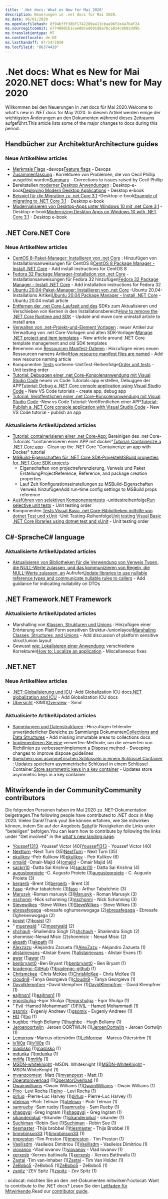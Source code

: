 ```yaml
---
title: '.Net docs: What es New for Mai 2020'
description: Neuerungen in .net docs für Mai 2020.
ms.date: 06/01/2020
ms.openlocfilehash: 8f94bfff38bf1742289a413cbaa96f2e4a7b4f24
ms.sourcegitcommit: e7748001b1cee80ced691d8a76ca814c0b02dd9b
ms.translationtype: MT
ms.contentlocale: de-DE
ms.lasthandoff: 07/14/2020
ms.locfileid: "86374428"
---
```

# <a name="net-docs-whats-new-for-may-2020"></a><span data-ttu-id="b9db3-103">.Net docs: What es New for Mai 2020</span><span class="sxs-lookup"><span data-stu-id="b9db3-103">.NET docs: What's new for May 2020</span></span>

<span data-ttu-id="b9db3-104">Willkommen bei den Neuerungen in .net docs für Mai 2020.</span><span class="sxs-lookup"><span data-stu-id="b9db3-104">Welcome to what's new in .NET docs for May 2020.</span></span> <span data-ttu-id="b9db3-105">In diesem Artikel werden einige der wichtigsten Änderungen an den Dokumenten während dieses Zeitraums aufgeführt.</span><span class="sxs-lookup"><span data-stu-id="b9db3-105">This article lists some of the major changes to docs during this period.</span></span>

## <a name="architecture-guides"></a><span data-ttu-id="b9db3-106">Handbücher zur Architektur</span><span class="sxs-lookup"><span data-stu-id="b9db3-106">Architecture guides</span></span>

### <a name="new-articles"></a><span data-ttu-id="b9db3-107">Neue Artikel</span><span class="sxs-lookup"><span data-stu-id="b9db3-107">New articles</span></span>

- <span data-ttu-id="b9db3-108">[Merkmals Flags](../architecture/cloud-native/feature-flags.md) -devops</span><span class="sxs-lookup"><span data-stu-id="b9db3-108">[Feature flags](../architecture/cloud-native/feature-flags.md) - Devops</span></span>
- <span data-ttu-id="b9db3-109">[Zusammenfassung](../architecture/cloud-native/summary.md) : Korrekturen von Problemen, die von Cecil Phillip ausgelöst wurden</span><span class="sxs-lookup"><span data-stu-id="b9db3-109">[Summary](../architecture/cloud-native/summary.md) - Corrections to issues raised by Cecil Phillip</span></span>
- <span data-ttu-id="b9db3-110">Bereitstellen [moderner Desktop Anwendungen](../architecture/modernize-desktop/deploy-modern-applications.md) : Desktop-e-book</span><span class="sxs-lookup"><span data-stu-id="b9db3-110">[Deploying Modern Desktop Applications](../architecture/modernize-desktop/deploy-modern-applications.md) - Desktop e-book</span></span>
- <span data-ttu-id="b9db3-111">[Beispiel für die Migration zu .net Core 3,1](../architecture/modernize-desktop/example-migration-core.md) -Desktop-e-book</span><span class="sxs-lookup"><span data-stu-id="b9db3-111">[Example of migrating to .NET Core 3.1](../architecture/modernize-desktop/example-migration-core.md) - Desktop e-book</span></span>
- <span data-ttu-id="b9db3-112">[Modernialisieren von Desktop-Apps unter Windows 10 mit .net Core 3,1](../architecture/modernize-desktop/index.md) -Desktop-e-book</span><span class="sxs-lookup"><span data-stu-id="b9db3-112">[Modernizing Desktop Apps on Windows 10 with .NET Core 3.1](../architecture/modernize-desktop/index.md) - Desktop e-book</span></span>

## <a name="net-core"></a><span data-ttu-id="b9db3-113">.NET Core</span><span class="sxs-lookup"><span data-stu-id="b9db3-113">.NET Core</span></span>

### <a name="new-articles"></a><span data-ttu-id="b9db3-114">Neue Artikel</span><span class="sxs-lookup"><span data-stu-id="b9db3-114">New articles</span></span>

- <span data-ttu-id="b9db3-115">[CentOS 8-Paket-Manager: Installieren von .net Core](../core/install/linux-package-manager-centos8.md) : Hinzufügen von Installationsanweisungen für CentOS 8</span><span class="sxs-lookup"><span data-stu-id="b9db3-115">[CentOS 8 Package Manager - Install .NET Core](../core/install/linux-package-manager-centos8.md) - Add install instructions for CentOS 8</span></span>
- <span data-ttu-id="b9db3-116">[Fedora 32 Package Manager-Installation von .net Core](../core/install/linux-package-manager-fedora32.md) -Installationsanweisungen für Fedora 32 hinzufügen</span><span class="sxs-lookup"><span data-stu-id="b9db3-116">[Fedora 32 Package Manager - Install .NET Core](../core/install/linux-package-manager-fedora32.md) - Add installation instructions for Fedora 32</span></span>
- <span data-ttu-id="b9db3-117">[Ubuntu 20,04-Paket-Manager: Installieren von .net Core](../core/install/linux-package-manager-ubuntu-2004.md) -Ubuntu 20,04-Installations Artikel</span><span class="sxs-lookup"><span data-stu-id="b9db3-117">[Ubuntu 20.04 Package Manager - Install .NET Core](../core/install/linux-package-manager-ubuntu-2004.md) - Ubuntu 20.04 install article</span></span>
- <span data-ttu-id="b9db3-118">[Entfernen der .net Core-Laufzeit und des](../core/install/remove-runtime-sdk-versions.md) SDKs zum Aktualisieren und Verschieben von Kernen in den Installationsbereich</span><span class="sxs-lookup"><span data-stu-id="b9db3-118">[How to remove the .NET Core Runtime and SDK](../core/install/remove-runtime-sdk-versions.md) - Update and move core uninstall article to install area</span></span>
- <span data-ttu-id="b9db3-119">[Verwalten von .net-Projekt-und-Element Vorlagen](../core/install/templates.md) : neuer Artikel zur Verwaltung von .net Core-Vorlagen und alten SDK-Vorlagen</span><span class="sxs-lookup"><span data-stu-id="b9db3-119">[Manage .NET project and item templates](../core/install/templates.md) - New article around .NET Core template management and old SDK templates</span></span>
- <span data-ttu-id="b9db3-120">Benennen von [Ressourcen Manifest-Dateien](../core/resources/manifest-file-names.md) : Hinzufügen eines neuen Ressourcen namens Artikel</span><span class="sxs-lookup"><span data-stu-id="b9db3-120">[How resource manifest files are named](../core/resources/manifest-file-names.md) - Add new resource naming article</span></span>
- <span data-ttu-id="b9db3-121">Komponenten [Tests](../core/testing/order-unit-tests.md) sortieren-UnitTest-Reihenfolge</span><span class="sxs-lookup"><span data-stu-id="b9db3-121">[Order unit tests](../core/testing/order-unit-tests.md) - Unit testing order</span></span>
- <span data-ttu-id="b9db3-122">[Tutorial: Debuggen einer .net Core-Konsolenanwendung mit Visual Studio Code](../core/tutorials/debugging-with-visual-studio-code.md) neuen vs Code Tutorials-app erstellen, Debuggen der APP</span><span class="sxs-lookup"><span data-stu-id="b9db3-122">[Tutorial: Debug a .NET Core console application using Visual Studio Code](../core/tutorials/debugging-with-visual-studio-code.md) - New VS Code tutorials - create app, debug app</span></span>
- <span data-ttu-id="b9db3-123">[Tutorial: Veröffentlichen einer .net Core-Konsolenanwendung mit Visual Studio Code](../core/tutorials/publishing-with-visual-studio-code.md) -New vs Code Tutorial: Veröffentlichen einer APP</span><span class="sxs-lookup"><span data-stu-id="b9db3-123">[Tutorial: Publish a .NET Core console application with Visual Studio Code](../core/tutorials/publishing-with-visual-studio-code.md) - New VS Code tutorial - publish an app</span></span>

### <a name="updated-articles"></a><span data-ttu-id="b9db3-124">Aktualisierte Artikel</span><span class="sxs-lookup"><span data-stu-id="b9db3-124">Updated articles</span></span>

- <span data-ttu-id="b9db3-125">[Tutorial: containerisieren einer .net Core-App:](../core/docker/build-container.md) Bereinigen des .net Core-Tutorials "containerisieren einer APP mit docker"</span><span class="sxs-lookup"><span data-stu-id="b9db3-125">[Tutorial: Containerize a .NET Core app](../core/docker/build-container.md) - Clean up the .NET Core "Containerize an app with Docker" tutorial</span></span>
- [<span data-ttu-id="b9db3-126">MSBuild-Eigenschaften für .NET Core SDK-Projekte</span><span class="sxs-lookup"><span data-stu-id="b9db3-126">MSBuild properties for .NET Core SDK projects</span></span>](../core/project-sdk/msbuild-props.md)
  - <span data-ttu-id="b9db3-127">Eigenschaften von projectreferenzierung, Verweis und Paket Erstellung</span><span class="sxs-lookup"><span data-stu-id="b9db3-127">ProjectReference, Reference, and package creation properties</span></span>
  - <span data-ttu-id="b9db3-128">Lauf Zeit Konfigurationseinstellungen zu MSBuild-Eigenschaften Verweis hinzufügen</span><span class="sxs-lookup"><span data-stu-id="b9db3-128">Add run-time config settings to MSBuild props reference</span></span>
- <span data-ttu-id="b9db3-129">[Ausführen von selektiven Komponententests](../core/testing/selective-unit-tests.md) -unittestreihenfolge</span><span class="sxs-lookup"><span data-stu-id="b9db3-129">[Run selective unit tests](../core/testing/selective-unit-tests.md) - Unit testing order</span></span>
- <span data-ttu-id="b9db3-130">Komponenten [Tests Visual Basic .net Core-Bibliotheken mithilfe von dotnet Test und xUnit](../core/testing/unit-testing-visual-basic-with-dotnet-test.md) -Unit Testing-Reihenfolge</span><span class="sxs-lookup"><span data-stu-id="b9db3-130">[Unit testing Visual Basic .NET Core libraries using dotnet test and xUnit](../core/testing/unit-testing-visual-basic-with-dotnet-test.md) - Unit testing order</span></span>

## <a name="c-language"></a><span data-ttu-id="b9db3-131">C#-Sprache</span><span class="sxs-lookup"><span data-stu-id="b9db3-131">C# language</span></span>

### <a name="updated-articles"></a><span data-ttu-id="b9db3-132">Aktualisierte Artikel</span><span class="sxs-lookup"><span data-stu-id="b9db3-132">Updated articles</span></span>

- <span data-ttu-id="b9db3-133">[Aktualisieren von Bibliotheken für die Verwendung von Verweis Typen, die NULL-Werte zulassen, und das kommunizieren von Regeln, die NULL-Werte zulassen, an](../csharp/nullable-migration-strategies.md) Aufrufer</span><span class="sxs-lookup"><span data-stu-id="b9db3-133">[Update libraries to use nullable reference types and communicate nullable rules to callers](../csharp/nullable-migration-strategies.md) - Add guidance for indicating nullability on DTOs</span></span>

## <a name="net-framework"></a><span data-ttu-id="b9db3-134">.NET Framework</span><span class="sxs-lookup"><span data-stu-id="b9db3-134">.NET Framework</span></span>

### <a name="updated-articles"></a><span data-ttu-id="b9db3-135">Aktualisierte Artikel</span><span class="sxs-lookup"><span data-stu-id="b9db3-135">Updated articles</span></span>

- <span data-ttu-id="b9db3-136">Marshalling von [Klassen, Strukturen und Unions](../framework/interop/marshaling-classes-structures-and-unions.md) : Hinzufügen einer Erörterung von Platt Form sensitiven Struktur-/unionlayout</span><span class="sxs-lookup"><span data-stu-id="b9db3-136">[Marshaling Classes, Structures, and Unions](../framework/interop/marshaling-classes-structures-and-unions.md) - Add discussion of platform sensitive struct/union layout</span></span>
- <span data-ttu-id="b9db3-137">Gewusst [wie: Lokalisieren einer Anwendung:](../framework/wpf/advanced/how-to-localize-an-application.md) verschiedene Korrekturen</span><span class="sxs-lookup"><span data-stu-id="b9db3-137">[How to: Localize an application](../framework/wpf/advanced/how-to-localize-an-application.md) - Miscellaneous fixes</span></span>

## <a name="net"></a><span data-ttu-id="b9db3-138">.NET</span><span class="sxs-lookup"><span data-stu-id="b9db3-138">.NET</span></span>

### <a name="new-articles"></a><span data-ttu-id="b9db3-139">Neue Artikel</span><span class="sxs-lookup"><span data-stu-id="b9db3-139">New articles</span></span>

- <span data-ttu-id="b9db3-140">[.NET-Globalisierung und ICU](../standard/globalization-localization/globalization-icu.md) -Add Globalization ICU docs</span><span class="sxs-lookup"><span data-stu-id="b9db3-140">[.NET globalization and ICU](../standard/globalization-localization/globalization-icu.md) - Add Globalization ICU docs</span></span>
- <span data-ttu-id="b9db3-141">[Übersicht](../standard/simd.md) -SIMD</span><span class="sxs-lookup"><span data-stu-id="b9db3-141">[Overview](../standard/simd.md) - Simd</span></span>

### <a name="updated-articles"></a><span data-ttu-id="b9db3-142">Aktualisierte Artikel</span><span class="sxs-lookup"><span data-stu-id="b9db3-142">Updated articles</span></span>

- <span data-ttu-id="b9db3-143">[Sammlungen und Datenstrukturen](../standard/collections/index.md) : Hinzufügen fehlender unveränderlicher Bereiche zu Sammlungs Dokumenten</span><span class="sxs-lookup"><span data-stu-id="b9db3-143">[Collections and Data Structures](../standard/collections/index.md) - Add missing immutable areas to collections docs</span></span>
- <span data-ttu-id="b9db3-144">[Implementieren Sie eine](../standard/garbage-collection/implementing-dispose.md) verwerfen-Methode, um die verwerfen von Richtlinien zu verbessern</span><span class="sxs-lookup"><span data-stu-id="b9db3-144">[Implement a Dispose method](../standard/garbage-collection/implementing-dispose.md) - Sweeping changes to improve dispose guidelines</span></span>
- <span data-ttu-id="b9db3-145">[Speichern von asymmetrischen Schlüsseln in einem Schlüssel Container](../standard/security/how-to-store-asymmetric-keys-in-a-key-container.md) : Updates speichern asymmetrische Schlüssel in einem Schlüssel Container.</span><span class="sxs-lookup"><span data-stu-id="b9db3-145">[Store asymmetric keys in a key container](../standard/security/how-to-store-asymmetric-keys-in-a-key-container.md) - Updates store asymmetric keys in a key container</span></span>

## <a name="community-contributors"></a><span data-ttu-id="b9db3-146">Mitwirkende in der Community</span><span class="sxs-lookup"><span data-stu-id="b9db3-146">Community contributors</span></span>

<span data-ttu-id="b9db3-147">Die folgenden Personen haben im Mai 2020 zu .NET-Dokumentation beigetragen.</span><span class="sxs-lookup"><span data-stu-id="b9db3-147">The following people have contributed to .NET docs in May 2020.</span></span> <span data-ttu-id="b9db3-148">Vielen Dank!</span><span class="sxs-lookup"><span data-stu-id="b9db3-148">Thank you!</span></span> <span data-ttu-id="b9db3-149">Sie können erfahren, wie Sie mitwirken können, indem Sie auf der Angebots [Seite](index.yml)für Neuigkeiten die Links unter "beteiligen" befolgen.</span><span class="sxs-lookup"><span data-stu-id="b9db3-149">You can learn how to contribute by following the links under "Get involved" in the [what's new landing page](index.yml).</span></span>

- <span data-ttu-id="b9db3-150">[Youssef1313](https://github.com/Youssef1313) -Youssef Victor (40)</span><span class="sxs-lookup"><span data-stu-id="b9db3-150">[Youssef1313](https://github.com/Youssef1313) - Youssef Victor (40)</span></span>
- <span data-ttu-id="b9db3-151">[Nextturn](https://github.com/NextTurn) -Next Turn (35)</span><span class="sxs-lookup"><span data-stu-id="b9db3-151">[NextTurn](https://github.com/NextTurn) - Next Turn (35)</span></span>
- <span data-ttu-id="b9db3-152">[pkulikov](https://github.com/pkulikov) -Petr Kulikow (6)</span><span class="sxs-lookup"><span data-stu-id="b9db3-152">[pkulikov](https://github.com/pkulikov) - Petr Kulikov (6)</span></span>
- <span data-ttu-id="b9db3-153">[omajid](https://github.com/omajid) -Omair-Majid (4)</span><span class="sxs-lookup"><span data-stu-id="b9db3-153">[omajid](https://github.com/omajid) - Omair Majid (4)</span></span>
- <span data-ttu-id="b9db3-154">[sackri10](https://github.com/sackri10) -Datta Sai Krishna (4)</span><span class="sxs-lookup"><span data-stu-id="b9db3-154">[sackri10](https://github.com/sackri10) - Datta Sai Krishna (4)</span></span>
- <span data-ttu-id="b9db3-155">[augustoproiete](https://github.com/augustoproiete) -C. Augusto Proiete (3)</span><span class="sxs-lookup"><span data-stu-id="b9db3-155">[augustoproiete](https://github.com/augustoproiete) - C. Augusto Proiete (3)</span></span>
- <span data-ttu-id="b9db3-156">[bergerb](https://github.com/bergerb) -Brent (3)</span><span class="sxs-lookup"><span data-stu-id="b9db3-156">[bergerb](https://github.com/bergerb) - Brent (3)</span></span>
- <span data-ttu-id="b9db3-157">[Faso](https://github.com/faso) -Arthur tabatchnic (3)</span><span class="sxs-lookup"><span data-stu-id="b9db3-157">[faso](https://github.com/faso) - Arthur Tabatchnic (3)</span></span>
- <span data-ttu-id="b9db3-158">[Marusyk](https://github.com/Marusyk) -Roman marusyk (3)</span><span class="sxs-lookup"><span data-stu-id="b9db3-158">[Marusyk](https://github.com/Marusyk) - Roman Marusyk (3)</span></span>
- <span data-ttu-id="b9db3-159">[nschonni](https://github.com/nschonni) -Nick schonning (3)</span><span class="sxs-lookup"><span data-stu-id="b9db3-159">[nschonni](https://github.com/nschonni) - Nick Schonning (3)</span></span>
- <span data-ttu-id="b9db3-160">[Stevewilkes](https://github.com/SteveWilkes) -Steve Wilkes (3)</span><span class="sxs-lookup"><span data-stu-id="b9db3-160">[SteveWilkes](https://github.com/SteveWilkes) - Steve Wilkes (3)</span></span>
- <span data-ttu-id="b9db3-161">[ebresafegaga](https://github.com/ebresafegaga) -ebresafe oghumevwogaga (2)</span><span class="sxs-lookup"><span data-stu-id="b9db3-161">[ebresafegaga](https://github.com/ebresafegaga) - Ebresafe Oghenevwogaga (2)</span></span>
- <span data-ttu-id="b9db3-162">[kosist](https://github.com/kosist) (2)</span><span class="sxs-lookup"><span data-stu-id="b9db3-162">[kosist](https://github.com/kosist) (2)</span></span>
- <span data-ttu-id="b9db3-163">" [muerwald](https://github.com/moerwald) " (2)</span><span class="sxs-lookup"><span data-stu-id="b9db3-163">[moerwald](https://github.com/moerwald) (2)</span></span>
- <span data-ttu-id="b9db3-164">[shchauh](https://github.com/shchauh) -Shailendra Singh (2)</span><span class="sxs-lookup"><span data-stu-id="b9db3-164">[shchauh](https://github.com/shchauh) - Shailendra Singh (2)</span></span>
- <span data-ttu-id="b9db3-165">shonmisic-Nenad Misic (2)</span><span class="sxs-lookup"><span data-stu-id="b9db3-165">shonmisic - Nenad Misic (2)</span></span>
- <span data-ttu-id="b9db3-166">[akpath](https://github.com/akpath) (1)</span><span class="sxs-lookup"><span data-stu-id="b9db3-166">[akpath](https://github.com/akpath) (1)</span></span>
- <span data-ttu-id="b9db3-167">[Alexzazu](https://github.com/AlexZazu) -Alejandro Zazueta (1)</span><span class="sxs-lookup"><span data-stu-id="b9db3-167">[AlexZazu](https://github.com/AlexZazu) - Alejandro Zazueta (1)</span></span>
- <span data-ttu-id="b9db3-168">[alistairjevans](https://github.com/alistairjevans) -Alistair Evans (1)</span><span class="sxs-lookup"><span data-stu-id="b9db3-168">[alistairjevans](https://github.com/alistairjevans) - Alistair Evans (1)</span></span>
- <span data-ttu-id="b9db3-169">[awsr](https://github.com/awsr) (1)</span><span class="sxs-lookup"><span data-stu-id="b9db3-169">[awsr](https://github.com/awsr) (1)</span></span>
- <span data-ttu-id="b9db3-170">[benbryant0](https://github.com/benbryant0) -Ben Bryant (1)</span><span class="sxs-lookup"><span data-stu-id="b9db3-170">[benbryant0](https://github.com/benbryant0) - Ben Bryant (1)</span></span>
- <span data-ttu-id="b9db3-171">[bradengc-GitHub](https://github.com/bradengc-github) (1)</span><span class="sxs-lookup"><span data-stu-id="b9db3-171">[bradengc-github](https://github.com/bradengc-github) (1)</span></span>
- <span data-ttu-id="b9db3-172">[Chrismckee](https://github.com/ChrisMcKee) -Chris McKee (1)</span><span class="sxs-lookup"><span data-stu-id="b9db3-172">[ChrisMcKee](https://github.com/ChrisMcKee) - Chris McKee (1)</span></span>
- <span data-ttu-id="b9db3-173">[cloudn9](https://github.com/cloudn9) -Tanya Georgieva (1)</span><span class="sxs-lookup"><span data-stu-id="b9db3-173">[cloudn9](https://github.com/cloudn9) - Tanya Georgieva (1)</span></span>
- <span data-ttu-id="b9db3-174">[Davidklempfner](https://github.com/DavidKlempfner) -David klempfner (1)</span><span class="sxs-lookup"><span data-stu-id="b9db3-174">[DavidKlempfner](https://github.com/DavidKlempfner) - David Klempfner (1)</span></span>
- <span data-ttu-id="b9db3-175">[eajhnsn1](https://github.com/eajhnsn1) (1)</span><span class="sxs-lookup"><span data-stu-id="b9db3-175">[eajhnsn1](https://github.com/eajhnsn1) (1)</span></span>
- <span data-ttu-id="b9db3-176">[egorshulga](https://github.com/egorshulga) -Egor Shulga (1)</span><span class="sxs-lookup"><span data-stu-id="b9db3-176">[egorshulga](https://github.com/egorshulga) - Egor Shulga (1)</span></span>
- <span data-ttu-id="b9db3-177">" [Fvil](https://github.com/FIVIL) -Hamed Mohammadi" (1)</span><span class="sxs-lookup"><span data-stu-id="b9db3-177">[FIVIL](https://github.com/FIVIL) - Hamed Mohammadi (1)</span></span>
- <span data-ttu-id="b9db3-178">[gsomix](https://github.com/gsomix) -Evgeniy Andreev (1)</span><span class="sxs-lookup"><span data-stu-id="b9db3-178">[gsomix](https://github.com/gsomix) - Evgeniy Andreev (1)</span></span>
- <span data-ttu-id="b9db3-179">[HG](https://github.com/hg) (1)</span><span class="sxs-lookup"><span data-stu-id="b9db3-179">[hg](https://github.com/hg) (1)</span></span>
- <span data-ttu-id="b9db3-180">[hughbe](https://github.com/hughbe) -Hugh Bellamy (1)</span><span class="sxs-lookup"><span data-stu-id="b9db3-180">[hughbe](https://github.com/hughbe) - Hugh Bellamy (1)</span></span>
- <span data-ttu-id="b9db3-181">[Jeroenoortwijn](https://github.com/JeroenOortwijn) -Jeroen OORTWIJN (1)</span><span class="sxs-lookup"><span data-stu-id="b9db3-181">[JeroenOortwijn](https://github.com/JeroenOortwijn) - Jeroen Oortwijn (1)</span></span>
- <span data-ttu-id="b9db3-182">[Lemorrow](https://github.com/LeMorrow) -Marcus otterström (1)</span><span class="sxs-lookup"><span data-stu-id="b9db3-182">[LeMorrow](https://github.com/LeMorrow) - Marcus Otterström (1)</span></span>
- <span data-ttu-id="b9db3-183">[lv1il0s](https://github.com/lv1il0s) (1)</span><span class="sxs-lookup"><span data-stu-id="b9db3-183">[lv1il0s](https://github.com/lv1il0s) (1)</span></span>
- <span data-ttu-id="b9db3-184">[maslisko](https://github.com/maslisko) (1)</span><span class="sxs-lookup"><span data-stu-id="b9db3-184">[maslisko](https://github.com/maslisko) (1)</span></span>
- <span data-ttu-id="b9db3-185">[mdunka](https://github.com/mdunka) (1)</span><span class="sxs-lookup"><span data-stu-id="b9db3-185">[mdunka](https://github.com/mdunka) (1)</span></span>
- <span data-ttu-id="b9db3-186">[mrlife](https://github.com/mrlife) (1)</span><span class="sxs-lookup"><span data-stu-id="b9db3-186">[mrlife](https://github.com/mrlife) (1)</span></span>
- <span data-ttu-id="b9db3-187">[MSDN-whiteknight](https://github.com/MSDN-WhiteKnight) -MSDN. Whiteknight (1)</span><span class="sxs-lookup"><span data-stu-id="b9db3-187">[MSDN-WhiteKnight](https://github.com/MSDN-WhiteKnight) - MSDN.WhiteKnight (1)</span></span>
- <span data-ttu-id="b9db3-188">[mvanzoomest](https://github.com/mvanzoest) -Matt (1)</span><span class="sxs-lookup"><span data-stu-id="b9db3-188">[mvanzoest](https://github.com/mvanzoest) - Matt (1)</span></span>
- <span data-ttu-id="b9db3-189">[Operatoroverload](https://github.com/OperatorOverload) (1)</span><span class="sxs-lookup"><span data-stu-id="b9db3-189">[OperatorOverload](https://github.com/OperatorOverload) (1)</span></span>
- <span data-ttu-id="b9db3-190">[Owainwilliams](https://github.com/OwainWilliams) -Owain Williams (1)</span><span class="sxs-lookup"><span data-stu-id="b9db3-190">[OwainWilliams](https://github.com/OwainWilliams) - Owain Williams (1)</span></span>
- <span data-ttu-id="b9db3-191">[Pino](https://github.com/pino) -Levi Rocha (1)</span><span class="sxs-lookup"><span data-stu-id="b9db3-191">[pino](https://github.com/pino) - Levi Rocha (1)</span></span>
- <span data-ttu-id="b9db3-192">[pirluq](https://github.com/pirluq) -Pierre-Luc Harvey (1)</span><span class="sxs-lookup"><span data-stu-id="b9db3-192">[pirluq](https://github.com/pirluq) - Pierre-Luc Harvey (1)</span></span>
- <span data-ttu-id="b9db3-193">[ptelman](https://github.com/ptelman) -Piotr Telman (1)</span><span class="sxs-lookup"><span data-stu-id="b9db3-193">[ptelman](https://github.com/ptelman) - Piotr Telman (1)</span></span>
- <span data-ttu-id="b9db3-194">[samrueby](https://github.com/samrueby) -Sam rueby (1)</span><span class="sxs-lookup"><span data-stu-id="b9db3-194">[samrueby](https://github.com/samrueby) - Sam Rueby (1)</span></span>
- <span data-ttu-id="b9db3-195">[shaggygi](https://github.com/shaggygi) -Greg Ingram (1)</span><span class="sxs-lookup"><span data-stu-id="b9db3-195">[shaggygi](https://github.com/shaggygi) - Greg Ingram (1)</span></span>
- <span data-ttu-id="b9db3-196">[sikanderiqbal](https://github.com/sikanderiqbal) -Sikander (1)</span><span class="sxs-lookup"><span data-stu-id="b9db3-196">[sikanderiqbal](https://github.com/sikanderiqbal) - sikander (1)</span></span>
- <span data-ttu-id="b9db3-197">[Suchiman](https://github.com/Suchiman) -Robin-Sue (1)</span><span class="sxs-lookup"><span data-stu-id="b9db3-197">[Suchiman](https://github.com/Suchiman) - Robin Sue (1)</span></span>
- <span data-ttu-id="b9db3-198">[tiesmaster](https://github.com/tiesmaster) -Thijs brobbel (1)</span><span class="sxs-lookup"><span data-stu-id="b9db3-198">[tiesmaster](https://github.com/tiesmaster) - Thijs Brobbel (1)</span></span>
- <span data-ttu-id="b9db3-199">[timrobinson33](https://github.com/timrobinson33) (1)</span><span class="sxs-lookup"><span data-stu-id="b9db3-199">[timrobinson33](https://github.com/timrobinson33) (1)</span></span>
- <span data-ttu-id="b9db3-200">[tmpreston](https://github.com/tmpreston) -Tim Preston (1)</span><span class="sxs-lookup"><span data-stu-id="b9db3-200">[tmpreston](https://github.com/tmpreston) - Tim Preston (1)</span></span>
- <span data-ttu-id="b9db3-201">[Vasilisdm](https://github.com/Vasilisdm) -Vasileios Dimitriou (1)</span><span class="sxs-lookup"><span data-stu-id="b9db3-201">[Vasilisdm](https://github.com/Vasilisdm) - Vasileios Dimitriou (1)</span></span>
- <span data-ttu-id="b9db3-202">[viovanov](https://github.com/viovanov) -Vlad iovanov (1)</span><span class="sxs-lookup"><span data-stu-id="b9db3-202">[viovanov](https://github.com/viovanov) - Vlad Iovanov (1)</span></span>
- <span data-ttu-id="b9db3-203">[xerxesb](https://github.com/xerxesb) -Xerxes battiwalla (1)</span><span class="sxs-lookup"><span data-stu-id="b9db3-203">[xerxesb](https://github.com/xerxesb) - Xerxes Battiwalla (1)</span></span>
- <span data-ttu-id="b9db3-204">[Zastai](https://github.com/Zastai) -Tim van-Inhaber (1)</span><span class="sxs-lookup"><span data-stu-id="b9db3-204">[Zastai](https://github.com/Zastai) - Tim Van Holder (1)</span></span>
- <span data-ttu-id="b9db3-205">[ZeBobo5](https://github.com/ZeBobo5) -ZeBobo5 (1)</span><span class="sxs-lookup"><span data-stu-id="b9db3-205">[ZeBobo5](https://github.com/ZeBobo5) - ZeBobo5 (1)</span></span>
- <span data-ttu-id="b9db3-206">[zspitz](https://github.com/zspitz) -ZEV Spitz (1)</span><span class="sxs-lookup"><span data-stu-id="b9db3-206">[zspitz](https://github.com/zspitz) - Zev Spitz (1)</span></span>

<span data-ttu-id="b9db3-207">: ocdocat: möchten Sie an den .net-Dokumenten mitwirken?</span><span class="sxs-lookup"><span data-stu-id="b9db3-207">:octocat: Want to contribute to the .NET docs?</span></span> <span data-ttu-id="b9db3-208">Lesen Sie den [Leitfaden für Mitwirkende](https://docs.microsoft.com/contribute/dotnet/dotnet-contribute).</span><span class="sxs-lookup"><span data-stu-id="b9db3-208">Read our [contributor guide](https://docs.microsoft.com/contribute/dotnet/dotnet-contribute).</span></span>
